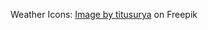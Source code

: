 Weather Icons: 
<a href="https://www.freepik.com/free-vector/coloured-weather-icons-collection_895655.htm#query=weather%20symbols&position=7&from_view=keyword&track=ais&uuid=01d74e02-64cc-4d28-b237-85ab1071cbb4">Image by titusurya</a> on Freepik